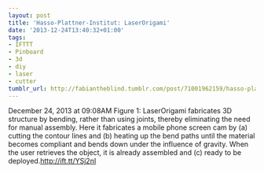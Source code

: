 ```yaml
---
layout: post
title: 'Hasso-Plattner-Institut: LaserOrigami'
date: '2013-12-24T13:40:32+01:00'
tags:
- IFTTT
- Pinboard
- 3d
- diy
- laser
- cutter
tumblr_url: http://fabiantheblind.tumblr.com/post/71001962159/hasso-plattner-institut-laserorigami
---
```

December 24, 2013 at 09:08AM
Figure 1: LaserOrigami fabricates 3D structure by bending, rather than using joints, thereby eliminating the need for manual assembly. Here it fabricates a mobile phone screen cam by (a) cutting the contour lines and (b) heating up the bend paths until the material becomes compliant and bends down under the influence of gravity. When the user retrieves the object, it is already assembled and (c) ready to be deployed.http://ift.tt/YSj2nI
